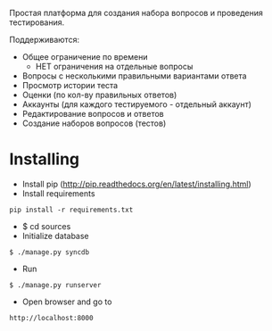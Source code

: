 Простая платформа для создания набора вопросов и проведения тестирования.

Поддерживаются:

* Общее ограничение по времени
    * НЕТ ограничения на отдельные вопросы
* Вопросы с несколькими правильными вариантами ответа
* Просмотр истории теста
* Оценки (по кол-ву правильных ответов)
* Аккаунты (для каждого тестируемого - отдельный аккаунт)
* Редактирование вопросов и ответов
* Создание наборов вопросов (тестов)


Installing
=========

* Install pip (http://pip.readthedocs.org/en/latest/installing.html)
* Install requirements
```
pip install -r requirements.txt
```
* $ cd sources
* Initialize database
```
$ ./manage.py syncdb
```
* Run
```
$ ./manage.py runserver
```
* Open browser and go to
```
http://localhost:8000
```
